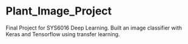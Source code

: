 # Plant_Image_Project
Final Project for SYS6016 Deep Learning. Built an image classifier with Keras and Tensorflow using transfer learning.
